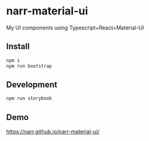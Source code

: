 # narr-material-ui

My UI components using Typescript+React+Material-UI

## Install

```sh
npm i
npm run bootstrap
```

## Development

```sh
npm run storybook
```

## Demo

https://narr.github.io/narr-material-ui/
